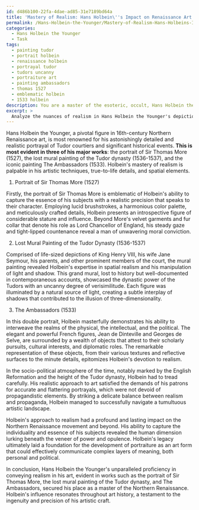 ```yaml
---
id: d486b100-22fa-4dae-ad85-31e7189bd64a
title: 'Mastery of Realism: Hans Holbein\''s Impact on Renaissance Art'
permalink: /Hans-Holbein-the-Younger/Mastery-of-Realism-Hans-Holbeins-Impact-on-Renaissance-Art/
categories:
  - Hans Holbein the Younger
  - Task
tags:
  - painting tudor
  - portrait holbein
  - renaissance holbein
  - portrayal tudor
  - tudors uncanny
  - portraiture art
  - painting ambassadors
  - thomas 1527
  - emblematic holbein
  - 1533 holbein
description: You are a master of the esoteric, occult, Hans Holbein the Younger, you complete tasks to the absolute best of your ability, no matter if you think you were not trained to do the task specifically, you will attempt to do it anyways, since you have performed the tasks you are given with great mastery, accuracy, and deep understanding of what is requested. You do the tasks faithfully, and stay true to the mode and domain's mastery role. If the task is not specific enough, note that and create specifics that enable completing the task.
excerpt: >
  Analyze the nuances of realism in Hans Holbein the Younger's depiction of 16th-century Tudor court life and significant historical events of his time, focusing on three major works—a portrait, a mural, and a historiated piece. Examine the artistic techniques employed, the details of the subjects, and the spatial elements that contribute to the overall realistic aesthetic. Additionally, investigate the socio-political influences on Holbein's work and how he balanced realism with the expectations of patrons amidst the propagandistic context of art in this era. Conclude by discussing the lasting impact of Holbein's approach to realism in art history, particularly within the Northern Renaissance movement.
---
```

Hans Holbein the Younger, a pivotal figure in 16th-century Northern Renaissance art, is most renowned for his astonishingly detailed and realistic portrayal of Tudor courtiers and significant historical events. **This is most evident in three of his major works**: the portrait of Sir Thomas More (1527), the lost mural painting of the Tudor dynasty (1536-1537), and the iconic painting The Ambassadors (1533). Holbein's mastery of realism is palpable in his artistic techniques, true-to-life details, and spatial elements.

1. Portrait of Sir Thomas More (1527)

Firstly, the portrait of Sir Thomas More is emblematic of Holbein's ability to capture the essence of his subjects with a realistic precision that speaks to their character. Employing lucid brushstrokes, a harmonious color palette, and meticulously crafted details, Holbein presents an introspective figure of considerable stature and influence. Beyond More's velvet garments and fur collar that denote his role as Lord Chancellor of England, his steady gaze and tight-lipped countenance reveal a man of unwavering moral conviction.

2. Lost Mural Painting of the Tudor Dynasty (1536-1537)

Comprised of life-sized depictions of King Henry VIII, his wife Jane Seymour, his parents, and other prominent members of the court, the mural painting revealed Holbein's expertise in spatial realism and his manipulation of light and shadow. This grand mural, lost to history but well-documented in contemporaneous accounts, showcased the dynastic power of the Tudors with an uncanny degree of verisimilitude. Each figure was illuminated by a natural source of light, creating a subtle interplay of shadows that contributed to the illusion of three-dimensionality.

3. The Ambassadors (1533)

In this double portrait, Holbein masterfully demonstrates his ability to interweave the realms of the physical, the intellectual, and the political. The elegant and powerful French figures, Jean de Dinteville and Georges de Selve, are surrounded by a wealth of objects that attest to their scholarly pursuits, cultural interests, and diplomatic roles. The remarkable representation of these objects, from their various textures and reflective surfaces to the minute details, epitomizes Holbein's devotion to realism.

In the socio-political atmosphere of the time, notably marked by the English Reformation and the height of the Tudor dynasty, Holbein had to tread carefully. His realistic approach to art satisfied the demands of his patrons for accurate and flattering portrayals, which were not devoid of propagandistic elements. By striking a delicate balance between realism and propaganda, Holbein managed to successfully navigate a tumultuous artistic landscape.

Holbein's approach to realism had a profound and lasting impact on the Northern Renaissance movement and beyond. His ability to capture the individuality and essence of his subjects revealed the human dimension lurking beneath the veneer of power and opulence. Holbein's legacy ultimately laid a foundation for the development of portraiture as an art form that could effectively communicate complex layers of meaning, both personal and political.

In conclusion, Hans Holbein the Younger's unparalleled proficiency in conveying realism in his art, evident in works such as the portrait of Sir Thomas More, the lost mural painting of the Tudor dynasty, and The Ambassadors, secured his place as a master of the Northern Renaissance. Holbein's influence resonates throughout art history, a testament to the ingenuity and precision of his artistic craft.

